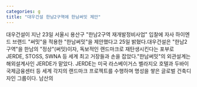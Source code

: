 ```yaml
---
categories: g
title: "대우건설 한남2구역에 한남써밋 제안"
---
```

대우건설이 지난 23일 서울시 용산구 "한남2구역 재개발정비사업" 입찰에 자사 하이엔드 브랜드 "써밋"을 적용한 "한남써밋"을 제안했다고 25일 밝혔다.대우건설은 "한남2구역"을 한남의 "정상"(써밋)이자, 독보적인 랜드마크로 재탄생시킨다는 포부로 JERDE, STOSS, SWNA 등 세계 최고 거장들과 손을 잡았다."한남써밋"의 외관설계는 해외설계사인 JERDE가 맡았다. JERDE는 미국 라스베이거스 벨라지오 호텔과 두바이 국제금융센터 등 세계 각지의 랜드마크 프로젝트를 수행하며 명성을 쌓은 글로벌 건축디자인 그룹이다. 남산의